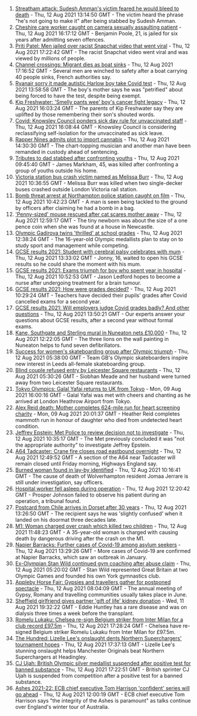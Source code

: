 1. [Streatham attack: Sudesh Amman's victim feared he would bleed to death](https://www.bbc.co.uk/news/uk-england-london-58187861) - Thu, 12 Aug 2021 13:14:50 GMT - The victim heard the phrase "he's not going to make it" after being stabbed by Sudesh Amman.
2. [Cheshire care worker caught on camera sexually assaulting patient](https://www.bbc.co.uk/news/uk-england-stoke-staffordshire-58188294) - Thu, 12 Aug 2021 16:17:12 GMT - Benjamin Poole, 21, is jailed for six years after admitting seven offences.
3. [Priti Patel: Men jailed over racist Snapchat video that went viral](https://www.bbc.co.uk/news/uk-england-nottinghamshire-58188886) - Thu, 12 Aug 2021 17:22:42 GMT - The racist Snapchat video went viral and was viewed by millions of people.
4. [Channel crossings: Migrant dies as boat sinks](https://www.bbc.co.uk/news/uk-england-kent-58189312) - Thu, 12 Aug 2021 17:16:52 GMT - Several men are winched to safety after a boat carrying 40 people sinks, French authorities say.
5. [Ryanair sorry it made autistic Harlow boy take Covid test](https://www.bbc.co.uk/news/uk-england-essex-58184608) - Thu, 12 Aug 2021 13:58:58 GMT - The boy's mother says he was "petrified" about being forced to have the test, despite being exempt.
6. [Kip Freshwater: 'Smelly pants wee' boy's cancer fight legacy](https://www.bbc.co.uk/news/uk-england-birmingham-58190713) - Thu, 12 Aug 2021 16:03:24 GMT - The parents of Kip Freshwater say they are uplifted by those remembering their son's shouted words.
7. [Covid: Knowsley Council ponders sick day rule for unvaccinated staff](https://www.bbc.co.uk/news/uk-england-merseyside-58190763) - Thu, 12 Aug 2021 16:08:44 GMT - Knowsley Council is considering reclassifying self-isolation for the unvaccinated as sick leave.
8. [Rapper Nines admits plot to import cannabis](https://www.bbc.co.uk/news/uk-england-london-58190579) - Thu, 12 Aug 2021 14:30:30 GMT - The chart-topping musician and another man have been remanded in custody ahead of sentencing.
9. [Tributes to dad stabbed after confronting youths](https://www.bbc.co.uk/news/uk-england-london-58186688) - Thu, 12 Aug 2021 09:45:40 GMT - James Markham, 45, was killed after confronting a group of youths outside his home.
10. [Victoria station bus crash victim named as Melissa Burr](https://www.bbc.co.uk/news/uk-england-london-58187859) - Thu, 12 Aug 2021 10:36:55 GMT - Melissa Burr was killed when two single-decker buses crashed outside London Victoria rail station.
11. [Bomb threat arrest at Northampton police station caught on film](https://www.bbc.co.uk/news/uk-england-northamptonshire-58187469) - Thu, 12 Aug 2021 10:42:23 GMT - A man is seen being tackled to the ground by officers after claiming he had a bomb in a bag.
12. ['Penny-sized' mouse rescued after cat scares mother away](https://www.bbc.co.uk/news/uk-england-tyne-58186659) - Thu, 12 Aug 2021 12:59:17 GMT - The tiny newborn was about the size of a one pence coin when she was found at a house in Newcastle.
13. [Olympic Gadirova twins 'thrilled' at school grades](https://www.bbc.co.uk/news/uk-england-beds-bucks-herts-58187027) - Thu, 12 Aug 2021 12:38:24 GMT - The 16-year-old Olympic medallists plan to stay on to study sport and management while competing.
14. [GCSE results 2021: Student with cerebral palsy celebrates with mum](https://www.bbc.co.uk/news/uk-england-nottinghamshire-58190943) - Thu, 12 Aug 2021 13:33:02 GMT - Jonny, 16, waited to open his GCSE results so he could share the moment with his mum.
15. [GCSE results 2021: Exams triumph for boy who spent year in hospital](https://www.bbc.co.uk/news/uk-england-derbyshire-58166542) - Thu, 12 Aug 2021 10:52:53 GMT - Jason Ledford hopes to become a nurse after undergoing treatment for a brain tumour.
16. [GCSE results 2021: How were grades decided?](https://www.bbc.co.uk/news/education-53682466) - Thu, 12 Aug 2021 10:29:24 GMT - Teachers have decided their pupils' grades after Covid cancelled exams for a second year.
17. [GCSE results 2021: Will employers judge Covid grades badly? And other questions](https://www.bbc.co.uk/news/education-58149810) - Thu, 12 Aug 2021 13:50:21 GMT - Our experts answer your questions about GCSE results, after a second year without formal exams.
18. [Kane, Southgate and Sterling mural in Nuneaton nets £10,000](https://www.bbc.co.uk/news/uk-england-coventry-warwickshire-58188675) - Thu, 12 Aug 2021 12:22:05 GMT - The three lions on the wall painting in Nuneaton helps to fund seven defibrillators.
19. [Success for women's skateboarding group after Olympic triumph](https://www.bbc.co.uk/news/uk-england-leeds-58178634) - Thu, 12 Aug 2021 05:38:00 GMT - Team GB's Olympic skateboarders inspire new interest in Leeds all-female skateboarding group.
20. [Blind couple refused entry by Leicester Square restaurants](https://www.bbc.co.uk/news/uk-england-london-58176720) - Thu, 12 Aug 2021 05:30:26 GMT - Siobhan Meade and her husband were turned away from two Leicester Square restaurants.
21. [Tokyo Olympics: Galal Yafai returns to UK from Tokyo](https://www.bbc.co.uk/news/uk-england-birmingham-58151399) - Mon, 09 Aug 2021 16:00:16 GMT - Galal Yafai was met with cheers and chanting as he arrived at London Heathrow Airport from Tokyo.
22. [Alex Reid death: Mother completes 624-mile run for heart screening charity](https://www.bbc.co.uk/news/uk-england-south-yorkshire-58152905) - Mon, 09 Aug 2021 20:01:37 GMT - Heather Reid completes mammoth run in honour of daughter who died from undetected heart condition.
23. [Jeffrey Epstein: Met Police to review decision not to investigate](https://www.bbc.co.uk/news/uk-england-london-58186118) - Thu, 12 Aug 2021 10:35:17 GMT - The Met previously concluded it was "not the appropriate authority" to investigate Jeffrey Epstein.
24. [A64 Tadcaster: Crane fire closes road eastbound overnight](https://www.bbc.co.uk/news/uk-england-york-north-yorkshire-58184494) - Thu, 12 Aug 2021 12:49:52 GMT - A section of the A64 near Tadcaster will remain closed until Friday morning, Highways England say.
25. [Burned woman found in lay-by identified](https://www.bbc.co.uk/news/uk-england-stoke-staffordshire-58185660) - Thu, 12 Aug 2021 10:16:41 GMT - The cause of death of Wolverhampton resident Jomaa Jerrare is still under investigation, say officers.
26. [Hospital worker fell asleep during operation](https://www.bbc.co.uk/news/uk-england-devon-58185529) - Thu, 12 Aug 2021 12:20:42 GMT - Prosper Johnson failed to observe his patient during an operation, a tribunal found.
27. [Postcard from Chile arrives in Dorset after 30 years](https://www.bbc.co.uk/news/uk-england-hampshire-58179661) - Thu, 12 Aug 2021 13:26:50 GMT - The recipient says he was 'slightly confused' when it landed on his doormat three decades late.
28. [M1: Woman charged over crash which killed two children](https://www.bbc.co.uk/news/uk-england-beds-bucks-herts-58189059) - Thu, 12 Aug 2021 11:48:23 GMT - A 35-year-old woman is charged with causing death by dangerous driving after the crash on the M1.
29. [Napier Barracks: Further cases of Covid-19 among asylum seekers](https://www.bbc.co.uk/news/uk-england-kent-58186216) - Thu, 12 Aug 2021 13:29:26 GMT - More cases of Covid-19 are confirmed at Napier Barracks, which saw an outbreak in January.
30. [Ex-Olympian Stan Wild continued gym coaching after abuse claim](https://www.bbc.co.uk/news/uk-england-york-north-yorkshire-58169460) - Thu, 12 Aug 2021 05:20:02 GMT - Stan Wild represented Great Britain at two Olympic Games and founded his own York gymnastics club.
31. [Appleby Horse Fair: Gypsies and travellers gather for postponed spectacle](https://www.bbc.co.uk/news/uk-england-cumbria-58184220) - Thu, 12 Aug 2021 08:04:09 GMT - The annual meeting of Gypsy, Romany and travelling communities usually takes place in June.
32. [Sheffield girlfriend gives partner 'gift of life' kidney donation](https://www.bbc.co.uk/news/uk-england-south-yorkshire-58178126) - Wed, 11 Aug 2021 19:32:22 GMT - Eddie Huntley has a rare disease and was on dialysis three times a week before the transplant.
33. [Romelu Lukaku: Chelsea re-sign Belgium striker from Inter Milan for a club record £97.5m](https://www.bbc.co.uk/sport/football/58111490) - Thu, 12 Aug 2021 17:28:24 GMT - Chelsea have re-signed Belgium striker Romelu Lukaku from Inter Milan for £97.5m.
34. [The Hundred: Lizelle Lee's onslaught dents Northern Superchargers' tournament hopes](https://www.bbc.co.uk/sport/cricket/58193956) - Thu, 12 Aug 2021 17:37:13 GMT - Lizelle Lee's stunning onslaught helps Manchester Originals beat Northern Superchargers at Headingley.
35. [CJ Ujah: British Olympic silver medallist suspended after positive test for banned substance](https://www.bbc.co.uk/sport/athletics/58193101) - Thu, 12 Aug 2021 17:22:51 GMT - British sprinter CJ Ujah is suspended from competition after a positive test for a banned substance.
36. [Ashes 2021-22: ECB chief executive Tom Harrison 'confident' series will go ahead](https://www.bbc.co.uk/sport/cricket/58186413) - Thu, 12 Aug 2021 12:00:19 GMT - ECB chief executive Tom Harrison says "the integrity of the Ashes is paramount" as talks continue over England's winter tour of Australia.
